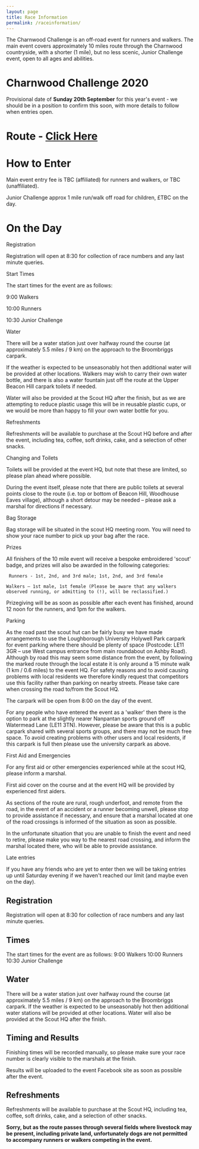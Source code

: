 ```yaml
---
layout: page
title: Race Information
permalink: /raceinformation/
---
```


The Charnwood Challenge is an off-road event for runners and walkers. The main event covers approximately 10 miles route through the Charnwood countryside, with a shorter (1 mile), but no less scenic, Junior Challenge event, open to all ages and abilities.

# Charnwood Challenge 2020 

Provisional date of **Sunday 20th September** for this year's event - we should be in a position to confirm this soon, with more details to follow when entries open.

# Route - [Click Here](https://charnwoodchallenge.me/route)

# How to Enter

Main event entry fee is TBC (affiliated) for runners and walkers, or TBC (unaffiliated).

Junior Challenge approx 1 mile run/walk off road for children, £TBC on the day.

# On the Day

Registration 

Registration will open at 8:30 for collection of race numbers and any last minute queries. 

Start Times 

The start times for the event are as follows: 

 9:00  Walkers 

 10:00 Runners  

 10:30 Junior Challenge 

 

Water 

There will be a water station just over halfway round the course (at approximately 5.5 miles / 9 km) on the approach to the Broombriggs carpark.

If the weather is expected to be unseasonably hot then additional water will be provided at other locations.  Walkers may wish to carry their own water bottle, and there is also a water fountain just off the route at the Upper Beacon Hill carpark toilets if needed.

Water will also be provided at the Scout HQ after the finish, but as we are attempting to reduce plastic usage this will be in reusable plastic cups, or we would be more than happy to fill your own water bottle for you.

 

Refreshments 

Refreshments will be available to purchase at the Scout HQ before and after the event, including tea, coffee, soft drinks, cake, and a selection of other snacks. 

 

Changing and Toilets 

Toilets will be provided at the event HQ, but note that these are limited, so please plan ahead where possible.

During the event itself, please note that there are public toilets at several points close to the route (i.e. top or bottom of Beacon Hill, Woodhouse Eaves village), although a short detour may be needed – please ask a marshal for directions if necessary. 

 

Bag Storage 

Bag storage will be situated in the scout HQ meeting room.  You will need to show your race number to pick up your bag after the race. 

 

Prizes 

All finishers of the 10 mile event will receive a bespoke embroidered 'scout' badge, and prizes will also be awarded in the following categories:

     Runners - 1st, 2nd, and 3rd male; 1st, 2nd, and 3rd female

 	Walkers – 1st male, 1st female (Please be aware that any walkers observed running, or admitting to (!), will be reclassified.) 

Prizegiving will be as soon as possible after each event has finished, around 12 noon for the runners, and 1pm for the walkers. 

 

Parking 

As the road past the scout hut can be fairly busy we have made arrangements to use the Loughborough University Holywell Park carpark for event parking where there should be plenty of space (Postcode: LE11 3GR – use West campus entrance from main roundabout on Ashby Road).  Although by road this may seem some distance from the event, by following the marked route through the local estate it is only around a 15 minute walk (1 km / 0.6 miles) to the event HQ.  For safety reasons and to avoid causing problems with local residents we therefore kindly request that competitors use this facility rather than parking on nearby streets.  Please take care when crossing the road to/from the Scout HQ.

The carpark will be open from 8:00 on the day of the event. 

For any people who have entered the event as a 'walker' then there is the option to park at the slightly nearer Nanpantan sports ground off Watermead Lane (LE11 3TN).  However, please be aware that this is a public carpark shared with several sports groups, and there may not be much free space.  To avoid creating problems with other users and local residents, if this carpark is full then please use the university carpark as above. 

 

First Aid and Emergencies 

For any first aid or other emergencies experienced while at the scout HQ, please inform a marshal. 

First aid cover on the course and at the event HQ will be provided by experienced first aiders.   

As sections of the route are rural, rough underfoot, and remote from the road, in the event of an accident or a runner becoming unwell, please stop to provide assistance if necessary, and ensure that a marshal located at one of the road crossings is informed of the situation as soon as possible. 

In the unfortunate situation that you are unable to finish the event and need to retire, please make you way to the nearest road crossing, and inform the marshal located there, who will be able to provide assistance. 

Late entries

If you have any friends who are yet to enter then we will be taking entries up until Saturday evening if we haven't reached our limit (and maybe even on the day).



## Registration

Registration will open at 8:30 for collection of race numbers and any last minute queries.

## Times

The start times for the event are as follows: 
9:00  Walkers 
10:00 Runners  
10:30 Junior Challenge 

## Water

There will be a water station just over halfway round the course (at approximately 5.5 miles / 9 km) on the approach to the Broombriggs carpark.  If the weather is expected to be unseasonably hot then additional water stations will be provided at other locations.
Water will also be provided at the Scout HQ after the finish.

## Timing and Results

Finishing times will be recorded manually, so please make sure your race number is clearly visible to the marshals at the finish.

Results will be uploaded to the event Facebook site as soon as possible after the event.

## Refreshments 

Refreshments will be available to purchase at the Scout HQ, including tea, coffee, soft drinks, cake, and a selection of other snacks.

**Sorry, but as the route passes through several fields where livestock may be present, including private land, unfortunately dogs are not permitted to accompany runners or walkers competing in the event.**
